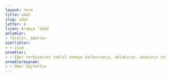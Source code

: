 ```yaml
---
layout: term
title: adat
slug: adat
letter: A
lisan: Arapça ‘ādād
anlamlar:
- Töreler, âdetler
ozellikler:
- - isim
ornekler:
- - Eğer terbiyesini tahlil etmeye kalkarsanız, ahlakının, adatının tatlılığına meftun kalacaksınız.
orneklerkaynak:
- - Ömer Seyfettin
---
```

